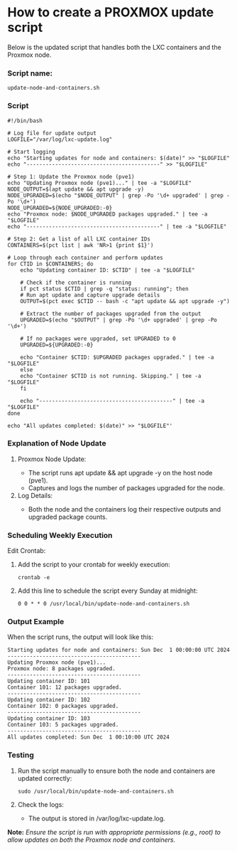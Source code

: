 # How to create a PROXMOX update script

<p>Below is the updated script that handles both the LXC containers and the Proxmox node.</p>

### Script name: 

	update-node-and-containers.sh

### Script

	#!/bin/bash
	
	# Log file for update output
	LOGFILE="/var/log/lxc-update.log"
	
	# Start logging
	echo "Starting updates for node and containers: $(date)" >> "$LOGFILE"
	echo "------------------------------------------" >> "$LOGFILE"
	
	# Step 1: Update the Proxmox node (pve1)
	echo "Updating Proxmox node (pve1)..." | tee -a "$LOGFILE"
	NODE_OUTPUT=$(apt update && apt upgrade -y)
	NODE_UPGRADED=$(echo "$NODE_OUTPUT" | grep -Po '\d+ upgraded' | grep -Po '\d+')
	NODE_UPGRADED=${NODE_UPGRADED:-0}
	echo "Proxmox node: $NODE_UPGRADED packages upgraded." | tee -a "$LOGFILE"
	echo "------------------------------------------" | tee -a "$LOGFILE"
	
	# Step 2: Get a list of all LXC container IDs
	CONTAINERS=$(pct list | awk 'NR>1 {print $1}')
	
	# Loop through each container and perform updates
	for CTID in $CONTAINERS; do
    	echo "Updating container ID: $CTID" | tee -a "$LOGFILE"
    	
    	# Check if the container is running
    	if pct status $CTID | grep -q "status: running"; then
        # Run apt update and capture upgrade details
        OUTPUT=$(pct exec $CTID -- bash -c "apt update && apt upgrade -y")
        
        # Extract the number of packages upgraded from the output
        UPGRADED=$(echo "$OUTPUT" | grep -Po '\d+ upgraded' | grep -Po '\d+')
        
        # If no packages were upgraded, set UPGRADED to 0
        UPGRADED=${UPGRADED:-0}
        
        echo "Container $CTID: $UPGRADED packages upgraded." | tee -a "$LOGFILE"
    	else
        echo "Container $CTID is not running. Skipping." | tee -a "$LOGFILE"
    	fi
    	
    	echo "------------------------------------------" | tee -a "$LOGFILE"
	done
	
	echo "All updates completed: $(date)" >> "$LOGFILE"'

### Explanation of Node Update

<ol>
<li>Proxmox Node Update:</li>
<ul>
<li>The script runs apt update && apt upgrade -y on the host node (pve1).</li>
<li>Captures and logs the number of packages upgraded for the node.</li>
</ul>
<li>Log Details:</li>
<ul>
<li>Both the node and the containers log their respective outputs and upgraded package counts.</li>
</ul>
</ol>

### Scheduling Weekly Execution

Edit Crontab:
<ol>
<li>Add the script to your crontab for weekly execution:</li>

	crontab -e

<li>Add this line to schedule the script every Sunday at midnight:</li>

	0 0 * * 0 /usr/local/bin/update-node-and-containers.sh
</ol>

### Output Example

<p>When the script runs, the output will look like this:</p>

	Starting updates for node and containers: Sun Dec  1 00:00:00 UTC 2024
	------------------------------------------
	Updating Proxmox node (pve1)...
	Proxmox node: 8 packages upgraded.
	------------------------------------------
	Updating container ID: 101
	Container 101: 12 packages upgraded.
	------------------------------------------
	Updating container ID: 102
	Container 102: 0 packages upgraded.
	------------------------------------------
	Updating container ID: 103
	Container 103: 5 packages upgraded.
	------------------------------------------
	All updates completed: Sun Dec  1 00:10:00 UTC 2024

### Testing
<ol>
<li>Run the script manually to ensure both the node and containers are updated correctly:</li>

	sudo /usr/local/bin/update-node-and-containers.sh

<li>Check the logs:</li>
<ul>
	<li>The output is stored in /var/log/lxc-update.log.</li>
</ul>
</ol>

**Note:**
*Ensure the script is run with appropriate permissions (e.g., root) to allow updates on both the Proxmox node and containers.*
